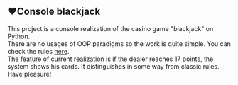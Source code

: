 ## :hearts:Console blackjack
This project is a console realization of the casino game "blackjack" on Python.
</br>
There are no usages of OOP paradigms so the work is quite simple. You can check the rules <a href="https://en.wikipedia.org/wiki/Blackjack">here</a>.
</br>
The feature of current realization is if the dealer reaches 17 points, the system shows his cards. It distinguishes in some way from classic rules.
Have pleasure!
